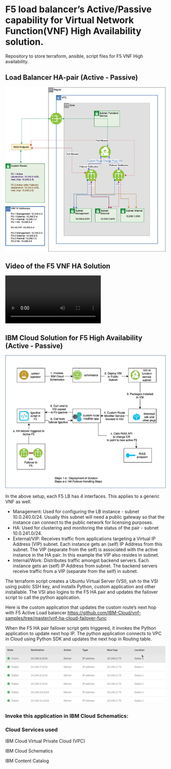 # F5 load balancer’s Active/Passive capability for Virtual Network Function(VNF) High Availability solution. 

Repository to store terraform, ansible, script files for F5 VNF High availability.

## Load Balancer HA-pair (Active - Passive)

![HApair](../images/F5-Ha_nw_diag.jpg)

## Video of the F5 VNF HA Solution

![Video demonstration](create-application-high-availability-f5.mp4)

## IBM Cloud Solution for F5 High Availability (Active - Passive)  

![HApair](../images/F5-Ha-solution.jpg)

In the above setup, each F5 LB has 4 interfaces. This applies to a generic VNF as well.

* Management: Used for configuring the LB instance - subnet 10.0.240.0/24. Usually this subnet will need a public gateway so that the instance can connect to the public network for licensing purposes.
* HA: Used for clustering and monitoring the status of the pair - subnet 10.0.241.0/24.
* External/VIP: Receives traffic from applications targeting a Virtual IP Address (VIP) subnet. Each instance gets an (self) IP Address from this subnet. The VIP (separate from the self) is associated with the active instance in the HA pair. In this example the VIP also resides in subnet.
* Internal/Work: Distributes traffic amongst backend servers. Each instance gets an (self) IP Address from subnet. The backend servers receive traffic from a VIP (separate from the self) in subnet.

The terraform script creates a Ubuntu Virtual Server (VSI), ssh to the VSI using public SSH key, and installs Python, custom application and other installable. The VSI also logins to the F5 HA pair and updates the failover script to call the python application. 
 
Here is the custom application that updates the custom route’s next hop with F5 Active Load balancer  https://github.com/IBM-Cloud/vnf-samples/tree/master/vnf-ha-cloud-failover-func

When the F5 HA pair failover script gets triggered, it invokes the Python application to update next hop IP. The python application connects to VPC in Cloud using Python SDK and updates the next hop in Routing table. 

![Custom Routes](../images/Custom_Routes.png)  

### Invoke this application in IBM Cloud Schematics:   





### Cloud Services used

IBM Cloud Virtual Private Cloud (VPC)     

IBM Cloud Schematics     

IBM Content Catalog        
